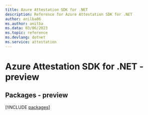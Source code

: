 ```yaml
---
title: Azure Attestation SDK for .NET
description: Reference for Azure Attestation SDK for .NET
author: anilba06
ms.author: anilba
ms.data: 03/06/2023
ms.topic: reference
ms.devlang: dotnet
ms.service: attestation
---
```

# Azure Attestation SDK for .NET - preview
## Packages - preview
[!INCLUDE [packages](attestation-index.md)]